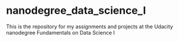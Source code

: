 # nanodegree_data_science_I
This is the repository for my assignments and projects at the Udacity nanodegree Fundamentals on Data Science I

